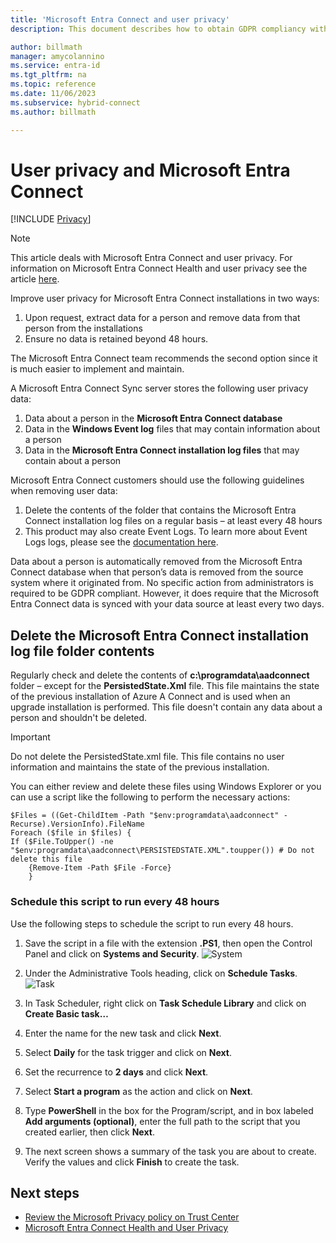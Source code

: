 ```yaml
---
title: 'Microsoft Entra Connect and user privacy'
description: This document describes how to obtain GDPR compliancy with Microsoft Entra Connect.

author: billmath
manager: amycolannino
ms.service: entra-id
ms.tgt_pltfrm: na
ms.topic: reference
ms.date: 11/06/2023
ms.subservice: hybrid-connect
ms.author: billmath

---
```


# User privacy and Microsoft Entra Connect 

[!INCLUDE [Privacy](~/includes/azure-docs-pr/gdpr-intro-sentence.md)]

>[!NOTE] 
>This article deals with Microsoft Entra Connect and user privacy.  For information on Microsoft Entra Connect Health and user privacy see the article [here](reference-connect-health-user-privacy.md).

Improve user privacy for Microsoft Entra Connect installations in two ways:

1. Upon request, extract data for a person and remove data from that person from the installations
2. Ensure no data is retained beyond 48 hours.

The Microsoft Entra Connect team recommends the second option since it is much easier to implement and maintain.

A Microsoft Entra Connect Sync server stores the following user privacy data:
1. Data about a person in the **Microsoft Entra Connect database**
2. Data in the **Windows Event log** files that may contain information about a person
3. Data in the **Microsoft Entra Connect installation log files** that may contain about a person

Microsoft Entra Connect customers should use the following guidelines when removing user data:
1. Delete the contents of the folder that contains the Microsoft Entra Connect installation log files on a regular basis – at least every 48 hours
2. This product may also create Event Logs.  To learn more about Event Logs logs, please see the [documentation here](/windows/win32/wes/windows-event-log).

Data about a person is automatically removed from the Microsoft Entra Connect database when that person’s data is removed from the source system where it originated from. No specific action from administrators is required to be GDPR compliant.  However, it does require that the Microsoft Entra Connect data is synced with your data source at least every two days.

<a name='delete-the-azure-ad-connect-installation-log-file-folder-contents'></a>

## Delete the Microsoft Entra Connect installation log file folder contents
Regularly check and delete the contents of **c:\programdata\aadconnect** folder – except for the **PersistedState.Xml** file. This file maintains the state of the previous installation of Azure A Connect and is used when an upgrade installation is performed. This file doesn't contain any data about a person and shouldn't be deleted.

>[!IMPORTANT]
>Do not delete the PersistedState.xml file.  This file contains no user information and maintains the state of the previous installation.

You can either review and delete these files using Windows Explorer or you can use a script like the following to perform the necessary actions:


```
$Files = ((Get-ChildItem -Path "$env:programdata\aadconnect" -Recurse).VersionInfo).FileName
Foreach ($file in $files) {
If ($File.ToUpper() -ne "$env:programdata\aadconnect\PERSISTEDSTATE.XML".toupper()) # Do not delete this file
    {Remove-Item -Path $File -Force}
    } 
```

### Schedule this script to run every 48 hours
Use the following steps to schedule the script to run every 48 hours.

1. Save the script in a file with the extension **&#46;PS1**, then open the Control Panel and click on **Systems and Security**.
    ![System](./media/reference-connect-user-privacy/gdpr2.png)

2. Under the Administrative Tools heading, click on **Schedule Tasks**.
    ![Task](./media/reference-connect-user-privacy/gdpr3.png)
3. In Task Scheduler, right click on **Task Schedule Library** and click on **Create Basic task…**
4. Enter the name for the new task and click **Next**.
5. Select **Daily** for the task trigger and click on **Next**.
6. Set the recurrence to **2 days** and click **Next**.
7. Select **Start a program** as the action and click on **Next**.
8. Type **PowerShell** in the box for the Program/script, and in box labeled **Add arguments (optional)**, enter the full path to the script that you created earlier, then click **Next**.
9. The next screen shows a summary of the task you are about to create. Verify the values and click **Finish** to create the task.



## Next steps
* [Review the Microsoft Privacy policy on Trust Center](https://www.microsoft.com/trust-center)
* [Microsoft Entra Connect Health and User Privacy](reference-connect-health-user-privacy.md)

